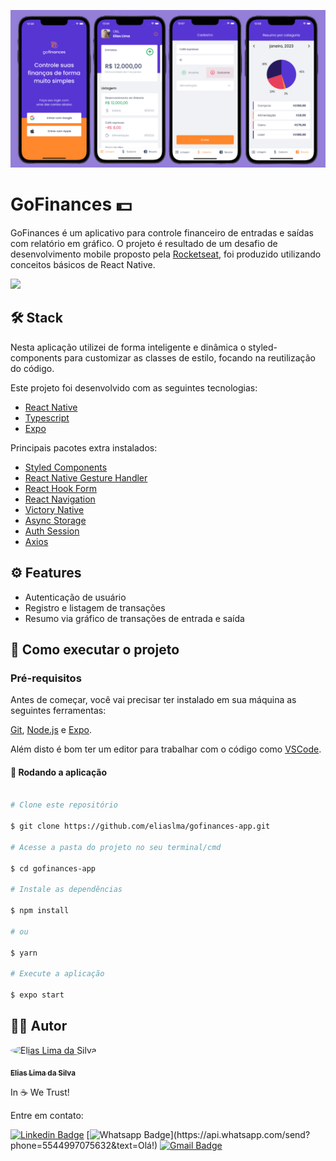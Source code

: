 ![preview](.github/preview.png)
# GoFinances 💵

GoFinances é um aplicativo para controle financeiro de entradas e saídas com relatório em gráfico.
O projeto é resultado de um desafio de desenvolvimento mobile proposto pela [Rocketseat](https://github.com/Rocketseat), foi produzido utilizando conceitos básicos de React Native.

<a href="https://www.figma.com/file/noeKRdNByOvwA5u253pOhg/GoFinances-Ignite-(Copy)">
<img src="https://user-images.githubusercontent.com/71772559/178192253-4fe4757c-de57-4878-a38c-a483c25670b1.png"/>
</a>

## 🛠️ Stack
Nesta aplicação utilizei de forma inteligente e dinâmica o styled-components 
para customizar as classes de estilo, focando na reutilização do código.

Este projeto foi desenvolvido com as seguintes tecnologias:


- [React Native](https://reactnative.dev/)
- [Typescript](https://www.typescriptlang.org/)
- [Expo](https://expo.dev/)

Principais pacotes extra instalados:

- [Styled Components](https://styled-components.com/)
- [React Native Gesture Handler](https://docs.swmansion.com/react-native-gesture-handler/)
- [React Hook Form](https://react-hook-form.com/)
- [React Navigation](https://reactnavigation.org/)
- [Victory Native](https://formidable.com/open-source/victory/)
- [Async Storage](https://react-native-async-storage.github.io/async-storage/)
- [Auth Session](https://docs.expo.dev/versions/latest/sdk/auth-session/)
- [Axios](https://axios-http.com/ptbr/docs/intro)

## ⚙️ Features

* Autenticação de usuário
* Registro e listagem de transações
* Resumo via gráfico de transações de entrada e saída

## [](https://github.com/eliaslma/gofinances-app) 🚀 Como executar o projeto

### Pré-requisitos

Antes de começar, você vai precisar ter instalado em sua máquina as seguintes ferramentas:

[Git](https://git-scm.com), [Node.js](https://nodejs.org/en/) e [Expo](https://expo.dev).

Além disto é bom ter um editor para trabalhar com o código como [VSCode](https://code.visualstudio.com/).

#### 🧭 Rodando a aplicação

```bash

# Clone este repositório

$ git clone https://github.com/eliaslma/gofinances-app.git

# Acesse a pasta do projeto no seu terminal/cmd

$ cd gofinances-app

# Instale as dependências

$ npm install

# ou

$ yarn

# Execute a aplicação

$ expo start

```

## [](https://github.com/eliaslma) 👨‍🚀 Autor


<a href="https://github.com/eliaslma">

 <img style="border-radius: 50%;" src="https://avatars.githubusercontent.com/u/70176310?v=4" width="100px;" alt="Elias Lima da Silva"/>

 <br />

 <sub><b>Elias Lima da Silva</b></sub></a>

In ☕ We Trust!

Entre em contato:

[![Linkedin Badge](https://img.shields.io/badge/-LinkedIn-blue?style=for-the-badge&logo=Linkedin&logoColor=white&link=https://www.linkedin.com/in/elias-lima-da-silva-a933a713a/)](https://www.linkedin.com/in/elias-lima-da-silva-a933a713a/)
[![Whatsapp Badge](https://img.shields.io/badge/-Whatsapp-4CA143?style=for-the-badge&labelColor=4CA143&logo=whatsapp&logoColor=white&link=https://api.whatsapp.com/send?phone=5544997075632&text=Olá!)](https://api.whatsapp.com/send?phone=5544997075632&text=Olá!)
[![Gmail Badge](https://img.shields.io/badge/-Gmail-c14438?style=for-the-badge&logo=Gmail&logoColor=white&link=mailto:sci.eliaslima@gmail.com)](mailto:sci.eliaslima@gmail.com)
